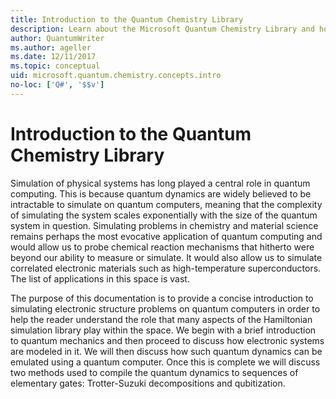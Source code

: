 ```yaml
---
title: Introduction to the Quantum Chemistry Library
description: Learn about the Microsoft Quantum Chemistry Library and how it is used to simulate electronic structure problems on quantum computers.  
author: QuantumWriter
ms.author: ageller
ms.date: 12/11/2017
ms.topic: conceptual
uid: microsoft.quantum.chemistry.concepts.intro
no-loc: ['Q#', '$$v']
---
```


# Introduction to the Quantum Chemistry Library

Simulation of physical systems has long played a central role in quantum computing.  This is because quantum dynamics are widely believed to be intractable to simulate on quantum computers, meaning that the complexity of simulating the system scales exponentially with the size of the quantum system in question.  Simulating problems in chemistry and material science remains perhaps the most evocative application of quantum computing and would allow us to probe chemical reaction mechanisms that hitherto were beyond our ability to measure or simulate.  It would also allow us to simulate correlated electronic materials such as high-temperature superconductors. The list of applications in this space is vast.

The purpose of this documentation is to provide a concise introduction to simulating electronic structure problems on quantum computers in order to help the reader understand the role that many aspects of the Hamiltonian simulation library play within the space.  We begin with a brief introduction to quantum mechanics and then proceed to discuss how electronic systems are modeled in it.  We will then discuss how such quantum dynamics can be emulated using a quantum computer.  Once this is complete we will discuss two methods used to compile the quantum dynamics to sequences of elementary gates: Trotter-Suzuki decompositions and qubitization.
